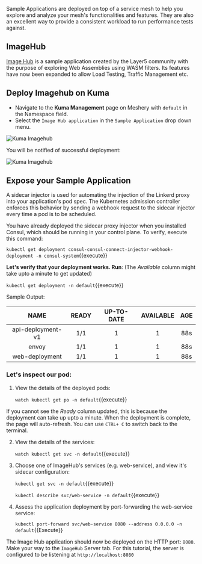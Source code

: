 Sample Applications are deployed on top of a service mesh to help you explore and analyze your mesh's functionalities and features. They are also an excellent way to provide a consistent workload to run performance tests against.

## ImageHub

[Image Hub](https://github.com/layer5io/image-hub) is a sample application created by the Layer5 community with the purpose of exploring Web Assemblies using WASM filters. Its features have now been expanded to allow Load Testing, Traffic Management etc.

## Deploy Imagehub on Kuma

- Navigate to the **Kuma Management** page on Meshery with `default` in the Namespace field.
- Select the `Image Hub application` in the `Sample Application` drop down menu.

![Kuma Imagehub](./assets/consul-sample-app.png)

You will be notified of successful deployment:

![Kuma Imagehub](./assets/consul-imagehub-success.png)

## Expose your Sample Application

A sidecar injector is used for automating the injection of the Linkerd proxy into your application's pod spec. The Kubernetes admission controller enforces this behavior by sending a webhook request to the sidecar injector every time a pod is to be scheduled.

You have already deployed the sidecar proxy injector when you installed Consul, which should be running in your control plane. To verify, execute this command:

`kubectl get deployment consul-consul-connect-injector-webhook-deployment -n consul-system`{{execute}}

**Let's verify that your deployment works. Run**:
(The *Available* column might take upto a minute to get updated)

`kubectl get deployment -n default`{{execute}}

Sample Output:

|        NAME       | READY | UP-TO-DATE | AVAILABLE | AGE |
|:-----------------:|:-----:|:----------:|:---------:|:---:|
| api-deployment-v1 |  1/1  |      1     |     1     | 88s |
|       envoy       |  1/1  |      1     |     1     | 88s |
|   web-deployment  |  1/1  |      1     |     1     | 88s |

### Let's inspect our pod:

1. View the details of the deployed pods:

    `watch kubectl get po -n default`{{execute}} 

If you cannot see the *Ready* column updated, this is because the deployment can take up upto a minute. When the deployment is complete, the page will auto-refresh. You can use `CTRL+ C` to switch back to the terminal.

2. View the details of the services:

    `watch kubectl get svc -n default`{{execute}} 

3. Choose one of ImageHub's services (e.g. web-service), and view it's sidecar configuration:

    `kubectl get svc -n default`{{execute}}

    `kubectl describe svc/web-service -n default`{{execute}}

4. Assess the application deployment by port-forwarding the web-service service:

    `kubectl port-forward svc/web-service 8080 --address 0.0.0.0 -n default`{{Execute}}

The Image Hub application should now be deployed on the HTTP port: `8080`. Make your way to the `ImageHub` Server tab. For this tutorial, the server is configured to be listening at `http://localhost:8080`
